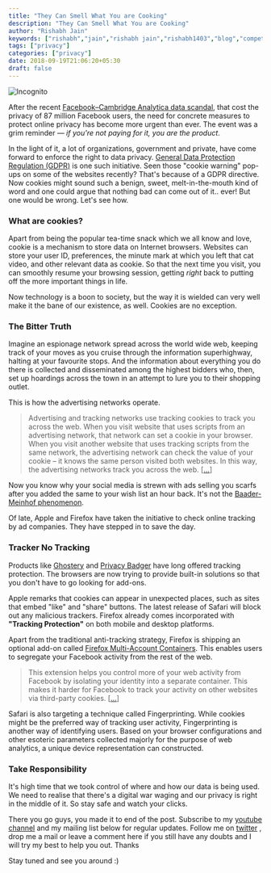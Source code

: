 ```yaml
---
title: "They Can Smell What You are Cooking"
description: "They Can Smell What You are Cooking"
author: "Rishabh Jain"
keywords: ["rishabh","jain","rishabh jain","rishabh1403","blog","competitive","coding","programming","tech","technology","privacy","cookies","browser cookies","safety","incognito"]
tags: ["privacy"]
categories: ["privacy"]
date: 2018-09-19T21:06:20+05:30
draft: false
---
```


![Incognito](/posts/privacy/2018/09/incognito-2231825_640.png "Coutesy - https://pixabay.com/en/incognito-private-browsing-browsing-2231825/")

After the recent [Facebook–Cambridge Analytica data scandal](https://www.bbc.com/news/technology-43649018), that cost the privacy of 87 million Facebook users, the need for concrete measures to protect online privacy has become more urgent than ever. The event was a grim reminder — *if you're not paying for it, you are the product*.

In the light of it, a lot of organizations, government and private, have come forward to enforce the right to data privacy. [General Data Protection Regulation (GDPR)](https://en.wikipedia.org/wiki/General_Data_Protection_Regulation) is one such initiative. Seen those "cookie warning" pop-ups on some of the websites recently? That's because of a GDPR directive. Now cookies might sound such a benign, sweet, melt-in-the-mouth kind of word and one could argue that nothing bad can come out of it.. ever! But one would be wrong. Let's see how.

### What are cookies?

Apart from being the popular tea-time snack which we all know and love, cookie is a mechanism to store data on Internet browsers. Websites can store your user ID, preferences, the minute mark at which you left that cat video, and other relevant data as cookie. So that the next time you visit, you can smoothly resume your browsing session, getting *right* back to putting off the more important things in life.

Now technology is a boon to society, but the way it is wielded can very well make it the bane of our existence, as well. Cookies are no exception.

### The Bitter Truth

Imagine an espionage network spread across the world wide web, keeping track of your moves as you cruise through the information superhighway, halting at your favourite stops. And the information about everything you do there is collected and disseminated among the highest bidders who, then, set up hoardings across the town in an attempt to lure you to their shopping outlet. 

This is how the advertising networks operate.

> Advertising and tracking networks use tracking cookies to track you across the web. When you visit website that uses scripts from an advertising network, that network can set a cookie in your browser. When you visit another website that uses tracking scripts from the same network, the advertising network can check the value of your cookie – it knows the same person visited both websites. In this way, the advertising networks track you across the web. \[[...](https://www.howtogeek.com/119458/htg-explains-whats-a-browser-cookie/)]

Now you know why your social media is strewn with ads selling you scarfs after you added the same to your wish list an hour back. It's not the [Baader-Meinhof phenomenon](https://science.howstuffworks.com/life/inside-the-mind/human-brain/baader-meinhof-phenomenon.htm). 

Of late, Apple and Firefox have taken the initiative to check online tracking by ad companies. They have stepped in to save the day.

### Tracker No Tracking

Products like [Ghostery](https://www.ghostery.com/) and [Privacy Badger](https://www.eff.org/privacybadger) have long offered tracking protection. The browsers are now trying to provide built-in solutions so that you don't have to go looking for add-ons. 

Apple remarks that cookies can appear in unexpected places, such as sites that embed "like" and "share" buttons. The latest release of Safari will block out any malicious trackers. Firefox already comes incorporated with **"Tracking Protection"** on both mobile and desktop platforms.

Apart from the traditional anti-tracking strategy, Firefox is shipping an optional add-on called [Firefox Multi-Account Containers](https://addons.mozilla.org/en-US/firefox/addon/multi-account-containers/). This enables users to segregate your Facebook activity from the rest of the web.

> This extension helps you control more of your web activity from Facebook by isolating your identity into a separate container. This makes it harder for Facebook to track your activity on other websites via third-party cookies. \[[...](https://blog.mozilla.org/firefox/facebook-container-extension/)]

Safari is also targeting a technique called Fingerprinting. While cookies might be the preferred way of tracking user activity, Fingerprinting is another way of identifying users. Based on your browser configurations and other esoteric parameters collected majorly for the purpose of web analytics, a unique device representation can constructed.

### Take Responsibility

It's high time that we took control of where and how our data is being used. We need to realise that there's a digital war waging and our privacy is right in the middle of it. So stay safe and watch your clicks.

There you go guys, you made it to end of the post. Subscribe to my [youtube channel](https://www.youtube.com/channel/UC4syrEYE9_fzeVBajZIyHlA) and my mailing list below for regular updates. Follow me on [twitter](https://www.twitter.com/rishabhjain1403) , drop me a mail or leave a comment here if you still have any doubts and I will try my best to help you out. Thanks

Stay tuned and see you around :)
